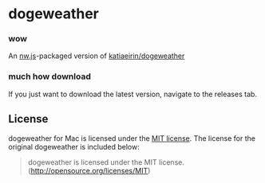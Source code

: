 # dogeweather
### wow
An [nw.js](https://github.com/nwjs/nw.js)-packaged version of [katiaeirin/dogeweather](https://github.com/katiaeirin/dogeweather)

### much how download
If you just want to download the latest version, navigate to the releases tab.

## License
dogeweather for Mac is licensed under the [MIT license](http://opensource.org/licenses/MIT). The license for the original dogeweather is included below:

> dogeweather is licensed under the MIT license. (http://opensource.org/licenses/MIT)
